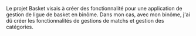 Le projet Basket visais à créer des fonctionnalité pour une application de gestion de ligue de basket en binôme.
Dans mon cas, avec mon binôme, j'ai dû créer les fonctionnalités de gestions de matchs et gestion des catégories. 
